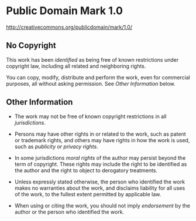 # Public Domain Mark 1.0

<http://creativecommons.org/publicdomain/mark/1.0/>

## No Copyright

This work has been *identified* as being free of known restrictions under
copyright law, including all related and neighboring rights.

You can copy, modify, distribute and perform the work, even for commercial
purposes, all without asking permission. See *Other Information* below.

## Other Information

* The work may not be free of known copyright restrictions in all
  *jurisdictions*.

* Persons may have other rights in or related to the work, such as patent or
  trademark rights, and others may have rights in how the work is  used, such
  as *publicity or privacy rights*.

* In some jurisdictions *moral rights* of the author may persist beyond the
  term of copyright. These rights may include the right to be identified as the
  author and the right to object to derogatory treatments.

* Unless expressly stated otherwise, the person who identified the work makes
  no warranties about the work, and disclaims liability for all uses of the
  work, to the fullest extent permitted by applicable law.

* When using or citing the work, you should not imply *endorsement* by the
  author or the person who identified the work.

